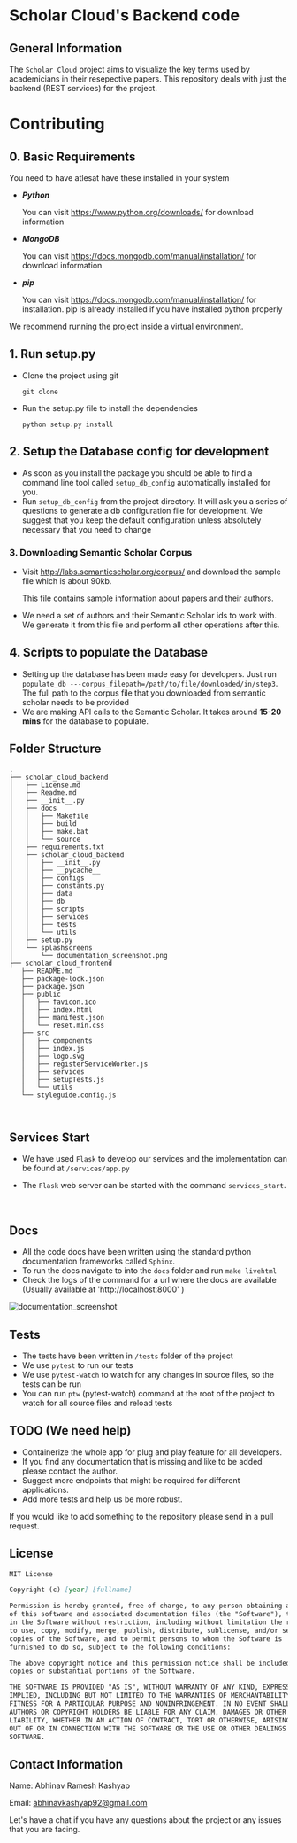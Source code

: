 # Scholar Cloud's Backend code 



## General Information 

 The `Scholar Cloud` project aims to visualize the key terms used by academicians in their resepective papers. This repository deals with just the backend (REST services) for the project.

# Contributing 	

## 0. Basic Requirements 

You need to have atlesat have these installed in your system 

- **_Python_**

  You can visit  https://www.python.org/downloads/ for download information 

- **_MongoDB_** 

  You can visit https://docs.mongodb.com/manual/installation/ for download information 

- **_pip_**

  You can visit https://docs.mongodb.com/manual/installation/ for installation. pip is already installed if you have installed python properly 

We recommend running the project inside a virtual environment.

## 1. Run setup.py 

- Clone the project using git 

  `git clone `

- Run the setup.py file to install the dependencies 

  `python setup.py install`	



## 2. Setup the Database config for development 

- As soon as you install the package you should be able to find a command line tool called `setup_db_config` automatically installed for you.
- Run `setup_db_config` from the project directory. It will ask you a series of questions to generate a db configuration file for development. We suggest that you keep the default configuration unless absolutely necessary that you need to change 



### 3. Downloading Semantic Scholar Corpus

- Visit http://labs.semanticscholar.org/corpus/ and download the sample file which is about 90kb. 

  This file contains sample information about papers and their authors.

- We need a set of authors and their Semantic Scholar ids to work with. We generate it from this file and perform all other operations after this.



## 4. Scripts to populate the Database 

- Setting up the database has been made easy for developers. Just run `populate_db ---corpus_filepath=/path/to/file/downloaded/in/step3`.  The full path to the corpus file that you downloaded from semantic scholar needs to be provided
-  We are making API calls to the Semantic Scholar. It takes around **15-20** **mins** for the database to populate.



## Folder Structure 

```
.
├── scholar_cloud_backend
│   ├── License.md
│   ├── Readme.md
│   ├── __init__.py
│   ├── docs
│   │   ├── Makefile
│   │   ├── build
│   │   ├── make.bat
│   │   └── source
│   ├── requirements.txt
│   ├── scholar_cloud_backend
│   │   ├── __init__.py
│   │   ├── __pycache__
│   │   ├── configs
│   │   ├── constants.py
│   │   ├── data
│   │   ├── db
│   │   ├── scripts
│   │   ├── services
│   │   ├── tests
│   │   └── utils
│   ├── setup.py
│   └── splashscreens
│       └── documentation_screenshot.png
├── scholar_cloud_frontend
   ├── README.md
   ├── package-lock.json
   ├── package.json
   ├── public
   │   ├── favicon.ico
   │   ├── index.html
   │   ├── manifest.json
   │   └── reset.min.css
   ├── src
   │   ├── components
   │   ├── index.js
   │   ├── logo.svg
   │   ├── registerServiceWorker.js
   │   ├── services
   │   ├── setupTests.js
   │   └── utils
   └── styleguide.config.js



```



## Services Start 

- We have used `Flask` to develop our services and the implementation can be found at `/services/app.py`

- The `Flask`  web server can be started with the command `services_start`.

  ​



## Docs 

- All the code docs have been written using the standard python documentation frameworks called `Sphinx`.
- To run the docs navigate to  into the `docs` folder and run `make livehtml`
- Check the logs of the command for a url where the docs are available (Usually available at  'http://localhost:8000' )

![documentation_screenshot](splashscreens/documentation_screenshot.png)

## Tests

- The tests have been written in `/tests` folder of the project
- We use `pytest` to run our tests 
- We use `pytest-watch` to watch for any changes in source files, so the tests can be run 
- You can run `ptw` (pytest-watch) command at the root of the project to watch for all source files and reload tests 



## TODO (We need help)

- Containerize the whole app for plug and play feature for all developers. 
- If you find any documentation that is missing and like to be added please contact the author.
- Suggest more endpoints that might be required for different applications.
- Add more tests and help us be more robust.

If you would like to add something to the repository please send in a pull request.



## License

```markdown
MIT License

Copyright (c) [year] [fullname]

Permission is hereby granted, free of charge, to any person obtaining a copy
of this software and associated documentation files (the "Software"), to deal
in the Software without restriction, including without limitation the rights
to use, copy, modify, merge, publish, distribute, sublicense, and/or sell
copies of the Software, and to permit persons to whom the Software is
furnished to do so, subject to the following conditions:

The above copyright notice and this permission notice shall be included in all
copies or substantial portions of the Software.

THE SOFTWARE IS PROVIDED "AS IS", WITHOUT WARRANTY OF ANY KIND, EXPRESS OR
IMPLIED, INCLUDING BUT NOT LIMITED TO THE WARRANTIES OF MERCHANTABILITY,
FITNESS FOR A PARTICULAR PURPOSE AND NONINFRINGEMENT. IN NO EVENT SHALL THE
AUTHORS OR COPYRIGHT HOLDERS BE LIABLE FOR ANY CLAIM, DAMAGES OR OTHER
LIABILITY, WHETHER IN AN ACTION OF CONTRACT, TORT OR OTHERWISE, ARISING FROM,
OUT OF OR IN CONNECTION WITH THE SOFTWARE OR THE USE OR OTHER DEALINGS IN THE
SOFTWARE.

```

## Contact Information 

Name: Abhinav Ramesh Kashyap 

Email: abhinavkashyap92@gmail.com 

Let's have a chat if you have any questions about the project or any issues that you are facing.

